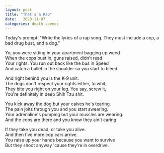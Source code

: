 ```yaml
---
layout: post
title: "That's a Rap"
date:   2020-11-07
categories: death scenes
---
```

Today's prompt: "Write the lyrics of a rap song. They must include a cop, a bad drug bust, and a dog."

Yo, you were sitting in your apartment bagging up weed   
When the cops bust in, guns raised, didn't read   
Your rights. You run out back like the bus in Speed   
And catch a bullet in the shoulder so you start to bleed.   

And right behind you is the K-9 unit.   
The dogs don't respect your rights either, to whit,  
They bite you right on your leg. You say, screw it,  
You're definitely in deep Shih Tzu shit.  

You kick away the dog but your calves he's tearing.   
The pain jolts through you and you start swearing.   
Your adrenaline's pumping but your muscles are wearing.   
And the cops are there and you know they ain't caring

If they take you dead, or take you alive.   
And then five more cop cars arrive.   
You raise up your hands because you want to survive    
But they shoot anyway 'cause they're in overdrive.

